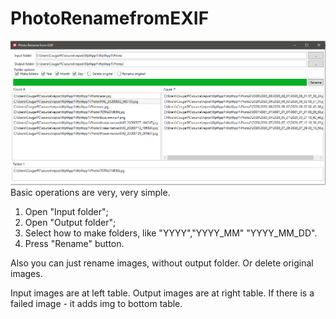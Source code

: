# PhotoRenamefromEXIF
![alt text](https://github.com/olegmedv/PhotoRenamefromEXIF/blob/master/2020-08-14_23-07-43.png)
Basic operations are very, very simple.
1) Open "Input folder";
2) Open "Output folder";
3) Select how to make folders, like "YYYY","YYYY_MM" "YYYY_MM_DD".
4) Press "Rename" button.

Also you can just rename images, without output folder.
Or delete original images.

Input images are at left table.
Output images are at right table.
If there is a failed image - it adds img to bottom table.
